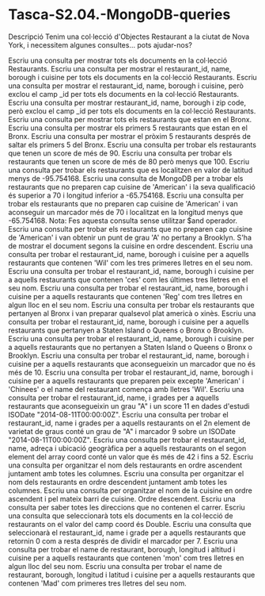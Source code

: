 # Tasca-S2.04.-MongoDB-queries

Descripció
Tenim una col·lecció d'Objectes Restaurant a la ciutat de Nova York, i necessitem algunes consultes... pots ajudar-nos?

Escriu una consulta per mostrar tots els documents en la col·lecció Restaurants.
Escriu una consulta per mostrar el restaurant_id, name, borough i cuisine per tots els documents en la col·lecció Restaurants.
Escriu una consulta per mostrar el restaurant_id, name, borough i cuisine, però exclou el camp _id per tots els documents en la col·lecció Restaurants.
Escriu una consulta per mostrar restaurant_id, name, borough i zip code, però exclou el camp _id per tots els documents en la col·lecció Restaurants.
Escriu una consulta per mostrar tots els restaurants que estan en el Bronx.
Escriu una consulta per mostrar els primers 5 restaurants que estan en el Bronx.
Escriu una consulta per mostrar el pròxim 5 restaurants després de saltar els primers 5 del Bronx.
Escriu una consulta per trobar els restaurants que tenen un score de més de 90.
Escriu una consulta per trobar els restaurants que tenen un score de més de 80 però menys que 100.
Escriu una consulta per trobar els restaurants que es localitzen en valor de latitud menys de -95.754168.
Escriu una consulta de MongoDB per a trobar els restaurants que no preparen cap cuisine de 'American' i la seva qualificació és superior a 70 i longitud inferior a -65.754168.
Escriu una consulta per trobar els restaurants que no preparen cap cuisine de 'American' i van aconseguir un marcador més de 70 i localitzat en la longitud menys que -65.754168. Nota: Fes aquesta consulta sense utilitzar $and operador.
Escriu una consulta per trobar els restaurants que no preparen cap cuisine de 'American' i van obtenir un punt de grau 'A' no pertany a Brooklyn. S'ha de mostrar el document segons la cuisine en ordre descendent.
Escriu una consulta per trobar el restaurant_id, name, borough i cuisine per a aquells restaurants que contenen 'Wil' com les tres primeres lletres en el seu nom.
Escriu una consulta per trobar el restaurant_id, name, borough i cuisine per a aquells restaurants que contenen 'ces' com les últimes tres lletres en el seu nom.
Escriu una consulta per trobar el restaurant_id, name, borough i cuisine per a aquells restaurants que contenen 'Reg' com tres lletres en algun lloc en el seu nom.
Escriu una consulta per trobar els restaurants que pertanyen al Bronx i van preparar qualsevol plat americà o xinès.
Escriu una consulta per trobar el restaurant_id, name, borough i cuisine per a aquells restaurants que pertanyen a Staten Island o Queens o Bronx o Brooklyn.
Escriu una consulta per trobar el restaurant_id, name, borough i cuisine per a aquells restaurants que no pertanyen a Staten Island o Queens o Bronx o Brooklyn.
Escriu una consulta per trobar el restaurant_id, name, borough i cuisine per a aquells restaurants que aconsegueixin un marcador que no és més de 10.
Escriu una consulta per trobar el restaurant_id, name, borough i cuisine per a aquells restaurants que preparen peix excepte 'American' i 'Chinees' o el name del restaurant comença amb lletres 'Wil'.
Escriu una consulta per trobar el restaurant_id, name, i grades per a aquells restaurants que aconsegueixin un grau "A" i un score 11 en dades d'estudi ISODate "2014-08-11T00:00:00Z".
Escriu una consulta per trobar el restaurant_id, name i grades per a aquells restaurants on el 2n element de varietat de graus conté un grau de "A" i marcador 9 sobre un ISODate "2014-08-11T00:00:00Z".
Escriu una consulta per trobar el restaurant_id, name, adreça i ubicació geogràfica per a aquells restaurants on el segon element del array coord conté un valor que és més de 42 i fins a 52.
Escriu una consulta per organitzar el nom dels restaurants en ordre ascendent juntament amb totes les columnes.
Escriu una consulta per organitzar el nom dels restaurants en ordre descendent juntament amb totes les columnes.
Escriu una consulta per organitzar el nom de la cuisine en ordre ascendent i pel mateix barri de cuisine. Ordre descendent.
Escriu una consulta per saber totes les direccions que no contenen el carrer.
Escriu una consulta que seleccionarà tots els documents en la col·lecció de restaurants on el valor del camp coord és Double.
Escriu una consulta que seleccionarà el restaurant_id, name i grade per a aquells restaurants que retornin 0 com a resta després de dividir el marcador per 7.
Escriu una consulta per trobar el name de restaurant, borough, longitud i altitud i cuisine per a aquells restaurants que contenen 'mon' com tres lletres en algun lloc del seu nom.
Escriu una consulta per trobar el name de restaurant, borough, longitud i latitud i cuisine per a aquells restaurants que contenen 'Mad' com primeres tres lletres del seu nom.
